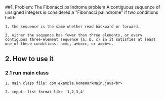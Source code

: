 ##1. Problem: The Fibonacci palindrome problem
A contiguous sequence of unsigned integers is considered a "Fibonacci palindrome" if two conditions hold:

    1. the sequence is the same whether read backward or forward.

    2. either the sequence has fewer than three elements, or every contiguous three-element sequence {a, b, c} in it satisfies at least one of these conditions: a==c, a+b==c, or a==b+c.
## 2. How to use it
### 2.1 run main class 
    1. main class file: com.example.HomeWorkMain.java<br>
    
    2. input: list format like '1,2,3,4'